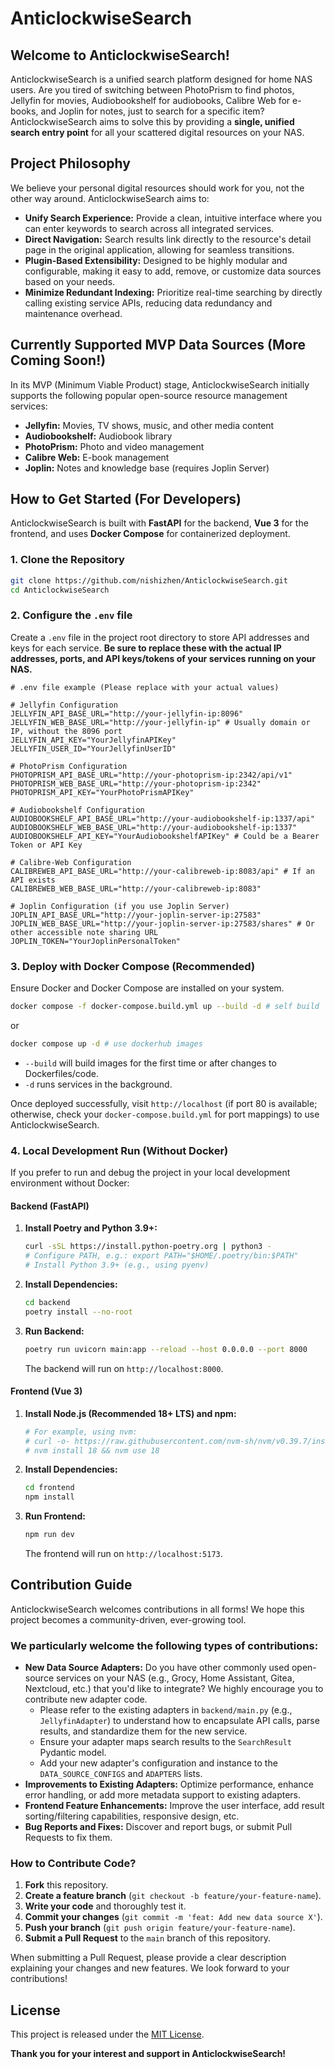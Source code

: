 # AnticlockwiseSearch

## Welcome to AnticlockwiseSearch\!

AnticlockwiseSearch is a unified search platform designed for home NAS users. Are you tired of switching between PhotoPrism to find photos, Jellyfin for movies, Audiobookshelf for audiobooks, Calibre Web for e-books, and Joplin for notes, just to search for a specific item? AnticlockwiseSearch aims to solve this by providing a **single, unified search entry point** for all your scattered digital resources on your NAS.

## Project Philosophy

We believe your personal digital resources should work for you, not the other way around. AnticlockwiseSearch aims to:

  * **Unify Search Experience:** Provide a clean, intuitive interface where you can enter keywords to search across all integrated services.
  * **Direct Navigation:** Search results link directly to the resource's detail page in the original application, allowing for seamless transitions.
  * **Plugin-Based Extensibility:** Designed to be highly modular and configurable, making it easy to add, remove, or customize data sources based on your needs.
  * **Minimize Redundant Indexing:** Prioritize real-time searching by directly calling existing service APIs, reducing data redundancy and maintenance overhead.

## Currently Supported MVP Data Sources (More Coming Soon\!)

In its MVP (Minimum Viable Product) stage, AnticlockwiseSearch initially supports the following popular open-source resource management services:

  * **Jellyfin:** Movies, TV shows, music, and other media content
  * **Audiobookshelf:** Audiobook library
  * **PhotoPrism:** Photo and video management
  * **Calibre Web:** E-book management
  * **Joplin:** Notes and knowledge base (requires Joplin Server)

## How to Get Started (For Developers)

AnticlockwiseSearch is built with **FastAPI** for the backend, **Vue 3** for the frontend, and uses **Docker Compose** for containerized deployment.

### 1\. Clone the Repository

```bash
git clone https://github.com/nishizhen/AnticlockwiseSearch.git
cd AnticlockwiseSearch
```

### 2\. Configure the `.env` file

Create a `.env` file in the project root directory to store API addresses and keys for each service. **Be sure to replace these with the actual IP addresses, ports, and API keys/tokens of your services running on your NAS.**

```env
# .env file example (Please replace with your actual values)

# Jellyfin Configuration
JELLYFIN_API_BASE_URL="http://your-jellyfin-ip:8096"
JELLYFIN_WEB_BASE_URL="http://your-jellyfin-ip" # Usually domain or IP, without the 8096 port
JELLYFIN_API_KEY="YourJellyfinAPIKey"
JELLYFIN_USER_ID="YourJellyfinUserID"

# PhotoPrism Configuration
PHOTOPRISM_API_BASE_URL="http://your-photoprism-ip:2342/api/v1"
PHOTOPRISM_WEB_BASE_URL="http://your-photoprism-ip:2342"
PHOTOPRISM_API_KEY="YourPhotoPrismAPIKey"

# Audiobookshelf Configuration
AUDIOBOOKSHELF_API_BASE_URL="http://your-audiobookshelf-ip:1337/api"
AUDIOBOOKSHELF_WEB_BASE_URL="http://your-audiobookshelf-ip:1337"
AUDIOBOOKSHELF_API_KEY="YourAudiobookshelfAPIKey" # Could be a Bearer Token or API Key

# Calibre-Web Configuration
CALIBREWEB_API_BASE_URL="http://your-calibreweb-ip:8083/api" # If an API exists
CALIBREWEB_WEB_BASE_URL="http://your-calibreweb-ip:8083"

# Joplin Configuration (if you use Joplin Server)
JOPLIN_API_BASE_URL="http://your-joplin-server-ip:27583"
JOPLIN_WEB_BASE_URL="http://your-joplin-server-ip:27583/shares" # Or other accessible note sharing URL
JOPLIN_TOKEN="YourJoplinPersonalToken"
```

### 3\. Deploy with Docker Compose (Recommended)

Ensure Docker and Docker Compose are installed on your system.

```bash
docker compose -f docker-compose.build.yml up --build -d # self build
```
or
```bash
docker compose up -d # use dockerhub images
```

  * `--build` will build images for the first time or after changes to Dockerfiles/code.
  * `-d` runs services in the background.

Once deployed successfully, visit `http://localhost` (if port 80 is available; otherwise, check your `docker-compose.build.yml` for port mappings) to use AnticlockwiseSearch.

### 4\. Local Development Run (Without Docker)

If you prefer to run and debug the project in your local development environment without Docker:

#### Backend (FastAPI)

1.  **Install Poetry and Python 3.9+:**
    ```bash
    curl -sSL https://install.python-poetry.org | python3 -
    # Configure PATH, e.g.: export PATH="$HOME/.poetry/bin:$PATH"
    # Install Python 3.9+ (e.g., using pyenv)
    ```
2.  **Install Dependencies:**
    ```bash
    cd backend
    poetry install --no-root
    ```
3.  **Run Backend:**
    ```bash
    poetry run uvicorn main:app --reload --host 0.0.0.0 --port 8000
    ```
    The backend will run on `http://localhost:8000`.

#### Frontend (Vue 3)

1.  **Install Node.js (Recommended 18+ LTS) and npm:**
    ```bash
    # For example, using nvm:
    # curl -o- https://raw.githubusercontent.com/nvm-sh/nvm/v0.39.7/install.sh | bash
    # nvm install 18 && nvm use 18
    ```
2.  **Install Dependencies:**
    ```bash
    cd frontend
    npm install
    ```
3.  **Run Frontend:**
    ```bash
    npm run dev
    ```
    The frontend will run on `http://localhost:5173`.


## Contribution Guide

AnticlockwiseSearch welcomes contributions in all forms\! We hope this project becomes a community-driven, ever-growing tool.

### We particularly welcome the following types of contributions:

  * **New Data Source Adapters:** Do you have other commonly used open-source services on your NAS (e.g., Grocy, Home Assistant, Gitea, Nextcloud, etc.) that you'd like to integrate? We highly encourage you to contribute new adapter code.
      * Please refer to the existing adapters in `backend/main.py` (e.g., `JellyfinAdapter`) to understand how to encapsulate API calls, parse results, and standardize them for the new service.
      * Ensure your adapter maps search results to the `SearchResult` Pydantic model.
      * Add your new adapter's configuration and instance to the `DATA_SOURCE_CONFIGS` and `ADAPTERS` lists.
  * **Improvements to Existing Adapters:** Optimize performance, enhance error handling, or add more metadata support to existing adapters.
  * **Frontend Feature Enhancements:** Improve the user interface, add result sorting/filtering capabilities, responsive design, etc.
  * **Bug Reports and Fixes:** Discover and report bugs, or submit Pull Requests to fix them.

### How to Contribute Code?

1.  **Fork** this repository.
2.  **Create a feature branch** (`git checkout -b feature/your-feature-name`).
3.  **Write your code** and thoroughly test it.
4.  **Commit your changes** (`git commit -m 'feat: Add new data source X'`).
5.  **Push your branch** (`git push origin feature/your-feature-name`).
6.  **Submit a Pull Request** to the `main` branch of this repository.

When submitting a Pull Request, please provide a clear description explaining your changes and new features. We look forward to your contributions\!

## License

This project is released under the [MIT License](https://www.google.com/search?q=LICENSE).

**Thank you for your interest and support in AnticlockwiseSearch\!**
